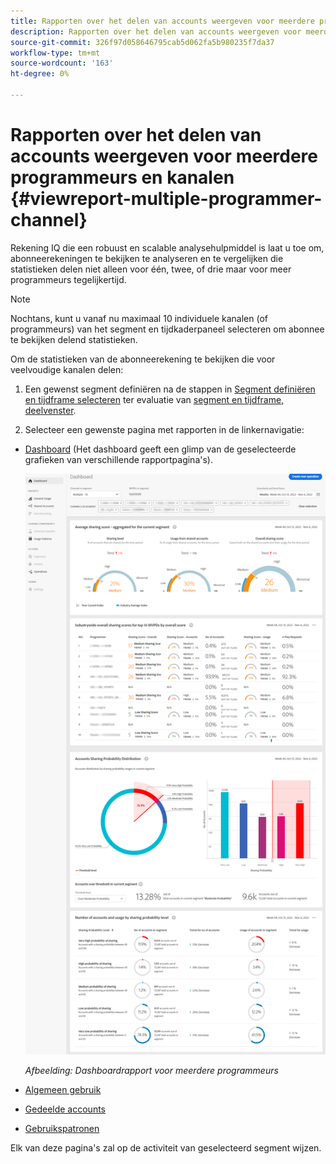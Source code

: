 ```yaml
---
title: Rapporten over het delen van accounts weergeven voor meerdere programmeurs en kanalen
description: Rapporten over het delen van accounts weergeven voor meerdere programmeurs en kanalen
source-git-commit: 326f97d058646795cab5d062fa5b980235f7da37
workflow-type: tm+mt
source-wordcount: '163'
ht-degree: 0%

---
```


# Rapporten over het delen van accounts weergeven voor meerdere programmeurs en kanalen {#viewreport-multiple-programmer-channel}

Rekening IQ die een robuust en scalable analysehulpmiddel is laat u toe om, abonneerekeningen te bekijken te analyseren en te vergelijken die statistieken delen niet alleen voor één, twee, of drie maar voor meer programmeurs tegelijkertijd.

>[!NOTE]
>
>Nochtans, kunt u vanaf nu maximaal 10 individuele kanalen (of programmeurs) van het segment en tijdkaderpaneel selecteren om abonnee te bekijken delend statistieken.

Om de statistieken van de abonneerekening te bekijken die voor veelvoudige kanalen delen:

1. Een gewenst segment definiëren na de stappen in [Segment definiëren en tijdframe selecteren](/help/AccountIQ/howto-select-segment-timeframe.md) ter evaluatie van [segment en tijdframe, deelvenster](/help/AccountIQ/segments-timeframe.md).

1. Selecteer een gewenste pagina met rapporten in de linkernavigatie:

* [Dashboard](/help/AccountIQ/dashboard.md) (Het dashboard geeft een glimp van de geselecteerde grafieken van verschillende rapportpagina&#39;s).

   ![](assets/mult-prog-dashboard.png)

   *Afbeelding: Dashboardrapport voor meerdere programmeurs*

* [Algemeen gebruik](/help/AccountIQ/general-usage-reports.md)

* [Gedeelde accounts](/help/AccountIQ/shared-acc-reports.md)

* [Gebruikspatronen](/help/AccountIQ/usage-patterns.md)

Elk van deze pagina&#39;s zal op de activiteit van geselecteerd segment wijzen.
